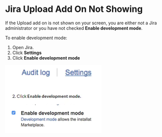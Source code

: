 # Jira Upload Add On Not Showing

If the Upload add on is not shown on your screen, you are either not a Jira administrator or you
have not checked **Enable development mode**.

To enable development mode:

1. Open Jira.
2. Click **Settings**
3. Click **Enable development mode**

![Jira Enable Development Mode](../../../static/img/product_docs/strongpointfornetsuite/integrations/jira_enable_dev_mode.webp)

